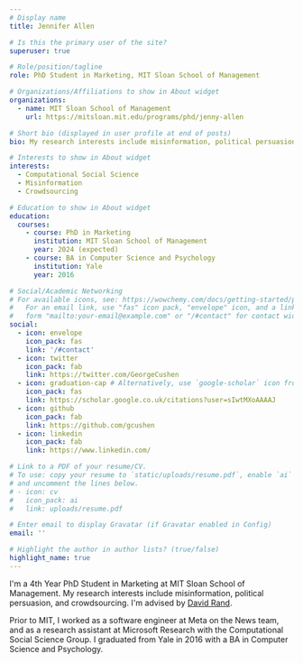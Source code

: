 ```yaml
---
# Display name
title: Jennifer Allen

# Is this the primary user of the site?
superuser: true

# Role/position/tagline
role: PhD Student in Marketing, MIT Sloan School of Management

# Organizations/Affiliations to show in About widget
organizations:
  - name: MIT Sloan School of Management
    url: https://mitsloan.mit.edu/programs/phd/jenny-allen

# Short bio (displayed in user profile at end of posts)
bio: My research interests include misinformation, political persuasion, and crowdsourcing. 

# Interests to show in About widget
interests:
  - Computational Social Science
  - Misinformation
  - Crowdsourcing

# Education to show in About widget
education:
  courses:
    - course: PhD in Marketing
      institution: MIT Sloan School of Management
      year: 2024 (expected)
    - course: BA in Computer Science and Psychology
      institution: Yale
      year: 2016

# Social/Academic Networking
# For available icons, see: https://wowchemy.com/docs/getting-started/page-builder/#icons
#   For an email link, use "fas" icon pack, "envelope" icon, and a link in the
#   form "mailto:your-email@example.com" or "/#contact" for contact widget.
social:
  - icon: envelope
    icon_pack: fas
    link: '/#contact'
  - icon: twitter
    icon_pack: fab
    link: https://twitter.com/GeorgeCushen
  - icon: graduation-cap # Alternatively, use `google-scholar` icon from `ai` icon pack
    icon_pack: fas
    link: https://scholar.google.co.uk/citations?user=sIwtMXoAAAAJ
  - icon: github
    icon_pack: fab
    link: https://github.com/gcushen
  - icon: linkedin
    icon_pack: fab
    link: https://www.linkedin.com/

# Link to a PDF of your resume/CV.
# To use: copy your resume to `static/uploads/resume.pdf`, enable `ai` icons in `params.toml`,
# and uncomment the lines below.
# - icon: cv
#   icon_pack: ai
#   link: uploads/resume.pdf

# Enter email to display Gravatar (if Gravatar enabled in Config)
email: ''

# Highlight the author in author lists? (true/false)
highlight_name: true
---
```


I'm a 4th Year PhD Student in Marketing at MIT Sloan School of Management. My research interests include misinformation, political persuasion, and crowdsourcing. I'm advised by [David Rand](https://davidrand-cooperation.com/). 

Prior to MIT, I worked as a software engineer at Meta on the News team, and as a research assistant at Microsoft Research with the Computational Social Science Group. I graduated from Yale in 2016 with a BA in Computer Science and Psychology.  


